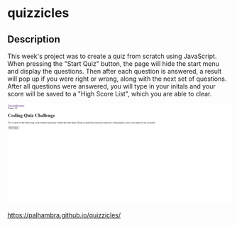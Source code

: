 # quizzicles

## Description

This week's project was to create a quiz from scratch using JavaScript. When pressing the "Start Quiz" button, the page will hide the start menu and display the questions. Then after each question is answered, a result will pop up if you were right or wrong, along with the next set of questions. After all questions were answered, you will type in your initals and your score will be saved to a "High Score List", which you are able to clear.

![This will resemble the mock-up located in the challenge README.md.](assets/Screenshot%202023-01-24%20005805.png)


https://palhambra.github.io/quizzicles/